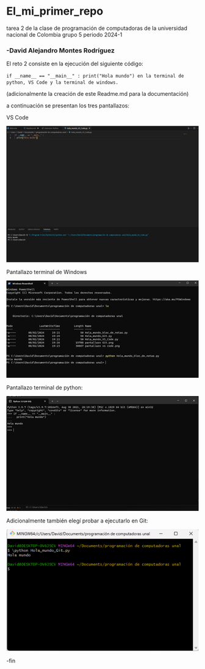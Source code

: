 # El_mi_primer_repo
tarea 2 de la clase de programación de computadoras de la universidad nacional de Colombia grupo 5 periodo 2024-1
### -David Alejandro Montes Rodríguez

El reto 2 consiste en la ejecución del siguiente código:

` if __name__ == "__main__" :
  print("Hola mundo")
  en la terminal de python, VS Code y la terminal de windows. `

(adicionalmente la creación de este Readme.md para la documentación)

a continuación se presentan los tres pantallazos:


VS Code

![VS Code](pantallazo_vs_code.png)

Pantallazo terminal de Windows

![Windows](pantallazo_terminal_windows.png)

Pantallazo terminal de python:

![python](pantallazo_terminal_de_python.png)






Adicionalmente también elegí probar a ejecutarlo en Git:

![Git](pantallazo_Git.png)



-fin
